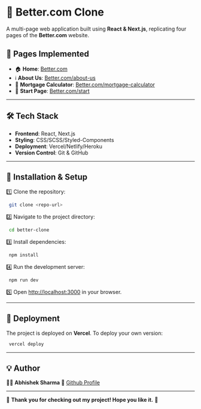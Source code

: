 # 🚀 Better.com Clone

A multi-page web application built using **React & Next.js**, replicating four pages of the **Better.com** website.


## 📜 Pages Implemented

- 🏠 **Home**: [Better.com](https://better.com)
- ℹ️ **About Us**: [Better.com/about-us](https://better.com/about-us/)
- 🏦 **Mortgage Calculator**: [Better.com/mortgage-calculator](https://better.com/mortgage-calculator?taxes=265&zip=421005)
- 🚀 **Start Page**: [Better.com/start](https://better.com/start)

---

## 🛠️ Tech Stack
- **Frontend**: React, Next.js
- **Styling**: CSS/SCSS/Styled-Components
- **Deployment**: Vercel/Netlify/Heroku
- **Version Control**: Git & GitHub

---

## 🚀 Installation & Setup

1️⃣ Clone the repository:
```bash
 git clone <repo-url>
```
2️⃣ Navigate to the project directory:
```bash
 cd better-clone
```
3️⃣ Install dependencies:
```bash
 npm install
```
4️⃣ Run the development server:
```bash
 npm run dev
```
5️⃣ Open [http://localhost:3000](http://localhost:3000) in your browser.

---

## 🚀 Deployment

The project is deployed on **Vercel**.
To deploy your own version:
```bash
 vercel deploy
```

---

## 💡 Author
👨‍💻 **Abhishek Sharma** 
🔗 [Github Profile](https://github.com/sharmaAbhi001) 

---

🎉 **Thank you for checking out my project! Hope you like it.** 🚀


